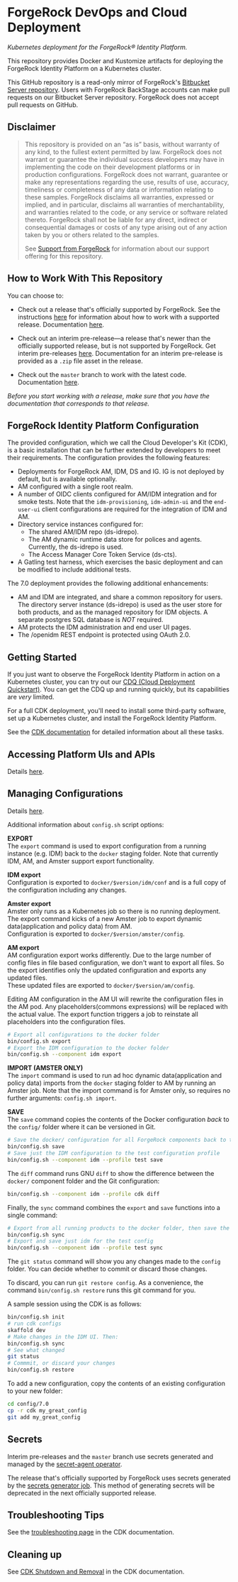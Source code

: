 # ForgeRock DevOps and Cloud Deployment

_Kubernetes deployment for the ForgeRock&reg; Identity Platform._

This repository provides Docker and Kustomize artifacts for deploying the 
ForgeRock Identity Platform on a Kubernetes cluster. 

This GitHub repository is a read-only mirror of
ForgeRock's [Bitbucket Server repository](https://stash.forgerock.org/projects/CLOUD/repos/forgeops). Users
with ForgeRock BackStage accounts can make pull requests on our Bitbucket Server repository. ForgeRock does not
accept pull requests on GitHub.

## Disclaimer

>This repository is provided on an “as is” basis, without warranty of any kind, to the fullest extent
permitted by law. ForgeRock does not warrant or guarantee the individual success developers
may have in implementing the code on their development platforms or in
production configurations. ForgeRock does not warrant, guarantee or make any representations
regarding the use, results of use, accuracy, timeliness or completeness of any data or
information relating to these samples. ForgeRock disclaims all warranties, expressed or implied, and
in particular, disclaims all warranties of merchantability, and warranties related to the code, or any
service or software related thereto. ForgeRock shall not be liable for any direct, indirect or
consequential damages or costs of any type arising out of any action taken by you or others related
to the samples.
>
>See [Support from ForgeRock](https://backstage.forgerock.com/docs/forgeops/7/getting-support.html)
for information about our support offering for this repository.

## How to Work With This Repository

You can choose to: 

* Check out a release that's officially supported by ForgeRock. See the 
instructions [here](https://backstage.forgerock.com/docs/forgeops/7/about-forgeops.html)
for information about how to work with a supported release. Documentation
[here](https://backstage.forgerock.com/docs/forgeops/7/index.html).

* Check out an interim pre-release&mdash;a release that's newer than the officially
supported release, but is not supported by ForgeRock. Get interim pre-releases 
[here](https://github.com/ForgeRock/forgeops/releases). Documentation for an interim
pre-release is provided as a `.zip` file asset in the release.

* Check out the `master` branch to work with the latest code. Documentation 
[here](https://ea.forgerock.com/docs/forgeops).

_Before you start working with a release, make sure that you have the documentation
that corresponds to that release._

## ForgeRock Identity Platform Configuration

The provided configuration, which we call the Cloud Developer's Kit (CDK),
is a basic installation that can be further extended by developers to meet their requirements. 
The configuration provides the following features:

* Deployments for ForgeRock AM, IDM, DS and IG. IG is not deployed by default, but is available optionally.
* AM configured with a single root realm.
* A number of OIDC clients configured for AM/IDM integration and for smoke tests.
Note that the `idm-provisioning`, `idm-admin-ui` and the `end-user-ui` client configurations are required for the
integration of IDM and AM.
* Directory service instances configured for:
   * The shared AM/IDM repo (ds-idrepo).
   * The AM dynamic runtime data store for polices and agents. Currently, the ds-idrepo is used.
   * The Access Manager Core Token Service (ds-cts).
* A Gatling test harness, which exercises the basic deployment and can be modified to include additional tests.

The 7.0 deployment provides the following additional enhancements:

* AM and IDM are integrated, and share a common repository for users. The directory server instance
(ds-idrepo) is used as the user store for both products, and as the managed repository for IDM objects. A
separate postgres SQL database is *NOT* required.
* AM protects the IDM administration and end user UI pages.
* The /openidm REST endpoint is protected using OAuth 2.0.

## Getting Started

If you just want to observe the ForgeRock Identity Platform in action on a 
Kubernetes cluster, you can try out our [CDQ (Cloud Deployment 
Quickstart)](https://ea.forgerock.com/docs/forgeops/quickstart.html).
You can get the CDQ up and running quickly, but its capabilities are _very_ 
limited.   

For a full CDK deployment, you'll need to install some third-party software, set
up a Kubernetes cluster, and install the ForgeRock Identity Platform. 

See the [CDK documentation](https://backstage.forgerock.com/docs/forgeops/7/index-cdk.html) 
for detailed information about all these tasks.

## Accessing Platform UIs and APIs

Details [here](https://backstage.forgerock.com/docs/forgeops/7/devops-usage-access.html).

## Managing Configurations

Details [here](https://backstage.forgerock.com/docs/forgeops/7/devops-develop.html).

Additional information about `config.sh` script options:

**EXPORT**  
The `export` command is used to export configuration from a running instance (e.g. IDM) back to the `docker` staging folder. Note that currently IDM, AM, and Amster support export functionality.

**IDM export**  
Configuration is exported to `docker/$version/idm/conf` and is a full copy of the configuration including any changes.  

**Amster export**  
Amster only runs as a Kubernetes job so there is no running deployment.  The export command kicks of a new Amster job to export dynamic data(application and policy data) from AM.  
Configuration is exported to `docker/$version/amster/config`.

**AM export**  
AM configuration export works differently. Due to the large number of config files in file based configuration, we don't want to export all files. So the export identifies only the updated configuration and exports any updated files.  
These updated files are exported to `docker/$version/am/config`.  

Editing AM configuration in the AM UI will rewrite the configuration files in the AM pod.  Any placeholders(commons expressions) will be replaced with the actual value.  The export function triggers a job to reinstate all placeholders into the configuration files.

```bash
# Export all configurations to the docker folder
bin/config.sh export
# Export the IDM configuration to the docker folder
bin/config.sh --component idm export
```

**IMPORT (AMSTER ONLY)**  
The `import` command is used to run ad hoc dynamic data(application and policy data) imports from the `docker` staging folder to AM by running an Amster job. Note that the import command is for Amster only, so requires no further arguments: `config.sh import`.

**SAVE**  
The `save` command copies the contents of the Docker configuration *back* to the `config/` folder where it can be versioned in Git.  

```bash
# Save the docker/ configuration for all ForgeRock components back to the config/ folder
bin/config.sh save
# Save just the IDM configuration to the test configuration profile
bin/config.sh --component idm --profile test save
``` 

The `diff` command runs GNU `diff` to show the difference between the `docker/` component folder and the Git configuration:

```bash
bin/config.sh --component idm --profile cdk diff
```

Finally, the `sync` command combines the `export` and `save` functions into a single command:

```bash
# Export from all running products to the docker folder, then save the results to the git folder:
bin/config.sh sync
# Export and save just idm for the test config
bin/config.sh --component idm --profile test sync
```

The `git status` command will show you any changes made to the `config` folder. You can decide whether to commit or discard those changes.

To discard, you can run `git restore config`. As a convenience, the command `bin/config.sh restore`  runs this git command for you.

A sample session using the CDK is as follows:

```bash
bin/config.sh init
# run cdk configs
skaffold dev
# Make changes in the IDM UI. Then:
bin/config.sh sync
# See what changed
git status
# Commmit, or discard your changes
bin/config.sh restore
```

To add a new configuration, copy the contents of an existing configuration to your new folder:

```bash
cd config/7.0
cp -r cdk my_great_config
git add my_great_config
```

## Secrets

Interim pre-releases and the `master` branch use secrets generated and managed 
by the [secret-agent operator](https://github.com/ForgeRock/secret-agent/blob/master/README.md).

The release that's officially supported by ForgeRock uses secrets generated by the 
[secrets generator job](https://backstage.forgerock.com/docs/forgeops/7/deployment-security.html).
This method of generating secrets will be deprecated in the next officially
supported release.

## Troubleshooting Tips

See the [troubleshooting page](https://backstage.forgerock.com/docs/forgeops/7/devops-troubleshoot.html)
in the CDK documentation.

## Cleaning up

See [CDK Shutdown and Removal](https://backstage.forgerock.com/docs/forgeops/7/devops-shutdown.html)
in the CDK documentation. 

